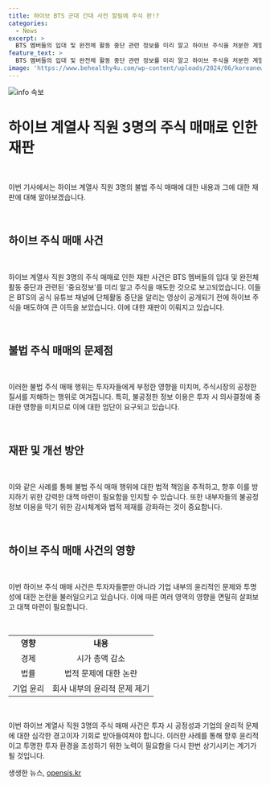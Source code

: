 ```yaml
---
title: 하이브 BTS 군대 간대 사전 알림에 주식 판!?
categories:
  - News
excerpt: >
  BTS 멤버들의 입대 및 완전체 활동 중단 관련 정보를 미리 알고 하이브 주식을 처분한 계열사 직원 3명이 불구속 기소됐다. 이들은 BTS의 활동 중단을 알리는 영상을 공개 전에 주식을 매도함으로써 대규모의 손실을 피했다. 검찰은 이를 자본시장법 위반으로 봤으며, 해당 행위는 주식시장의 공정한 질서를 저해하는 것으로 밝혔다. 현재 방탄소년단은 진을 제외한 모든 멤버들이 군 복무 중이다.
feature_text: >
  BTS 멤버들의 입대 및 완전체 활동 중단 관련 정보를 미리 알고 하이브 주식을 처분한 계열사 직원 3명이 불구속 기소됐다. 이들은 BTS의 활동 중단을 알리는 영상을 공개 전에 주식을 매도함으로써 대규모의 손실을 피했다. 검찰은 이를 자본시장법 위반으로 봤으며, 해당 행위는 주식시장의 공정한 질서를 저해하는 것으로 밝혔다. 현재 방탄소년단은 진을 제외한 모든 멤버들이 군 복무 중이다.
image: 'https://www.behealthy4u.com/wp-content/uploads/2024/06/koreanews.jpg'
---
```


<p><img src="https://www.behealthy4u.com/wp-content/uploads/2024/06/koreanews.jpg" alt="info 속보" /></p>

<h1 data-ke-size="size26">하이브 계열사 직원 3명의 주식 매매로 인한 재판</h1>

<p data-ke-size="size16">&nbsp;</p>

<p>이번 기사에서는 하이브 계열사 직원 3명의 불법 주식 매매에 대한 내용과 그에 대한 재판에 대해 알아보겠습니다.</p>

<p data-ke-size="size16">&nbsp;</p>

<h2 data-ke-size="size26">하이브 주식 매매 사건</h2>

<p data-ke-size="size16">&nbsp;</p>

<p>하이브 계열사 직원 3명의 주식 매매로 인한 재판 사건은 BTS 멤버들의 입대 및 완전체 활동 중단과 관련된 '중요정보'를 미리 알고 주식을 매도한 것으로 보고되었습니다. 이들은 BTS의 공식 유튜브 채널에 단체활동 중단을 알리는 영상이 공개되기 전에 하이브 주식을 매도하여 큰 이득을 보았습니다. 이에 대한 재판이 이뤄지고 있습니다.</p>

<p data-ke-size="size16">&nbsp;</p>

<h2 data-ke-size="size26">불법 주식 매매의 문제점</h2>

<p data-ke-size="size16">&nbsp;</p>

<p>이러한 불법 주식 매매 행위는 투자자들에게 부정한 영향을 미치며, 주식시장의 공정한 질서를 저해하는 행위로 여겨집니다. 특히, 불공정한 정보 이용은 투자 시 의사결정에 중대한 영향을 미치므로 이에 대한 엄단이 요구되고 있습니다.</p>

<p data-ke-size="size16">&nbsp;</p>

<h2 data-ke-size="size26">재판 및 개선 방안</h2>

<p data-ke-size="size16">&nbsp;</p>

<p>이와 같은 사례를 통해 불법 주식 매매 행위에 대한 법적 책임을 추적하고, 향후 이를 방지하기 위한 강력한 대책 마련이 필요함을 인지할 수 있습니다. 또한 내부자들의 불공정 정보 이용을 막기 위한 감시체계와 법적 제재를 강화하는 것이 중요합니다.</p>

<p data-ke-size="size16">&nbsp;</p>

<h2 data-ke-size="size26">하이브 주식 매매 사건의 영향</h2>

<p data-ke-size="size16">&nbsp;</p>

<p>이번 하이브 주식 매매 사건은 투자자들뿐만 아니라 기업 내부의 윤리적인 문제와 투명성에 대한 논란을 불러일으키고 있습니다. 이에 따른 여러 영역의 영향을 면밀히 살펴보고 대책 마련이 필요합니다.</p>

<p data-ke-size="size16">&nbsp;</p>

<table>
    <tbody>
        <tr>
            <td style="text-align: center; height: 17px;"><b>영향</b></td>
            <td style="text-align: center; height: 17px;"><b>내용</b></td>
        </tr>
        <tr>
            <td style="text-align: center; height: 17px;">경제</td>
            <td style="text-align: center; height: 17px;">시가 총액 감소</td>
        </tr>
        <tr>
            <td style="text-align: center; height: 17px;">법률</td>
            <td style="text-align: center; height: 17px;">법적 문제에 대한 논란</td>
        </tr>
        <tr>
            <td style="text-align: center; height: 17px;">기업 윤리</td>
            <td style="text-align: center; height: 17px;">회사 내부의 윤리적 문제 제기</td>
        </tr>
    </tbody>
</table>

<p data-ke-size="size16">&nbsp;</p>

<p>이번 하이브 계열사 직원 3명의 주식 매매 사건은 투자 시 공정성과 기업의 윤리적 문제에 대한 심각한 경고이자 기회로 받아들여져야 합니다. 이러한 사례를 통해 향후 윤리적이고 투명한 투자 환경을 조성하기 위한 노력이 필요함을 다시 한번 상기시키는 계기가 될 것입니다.</p>
생생한 뉴스, <a href="https://opensis.kr" rel="dofollow">opensis.kr</a>


